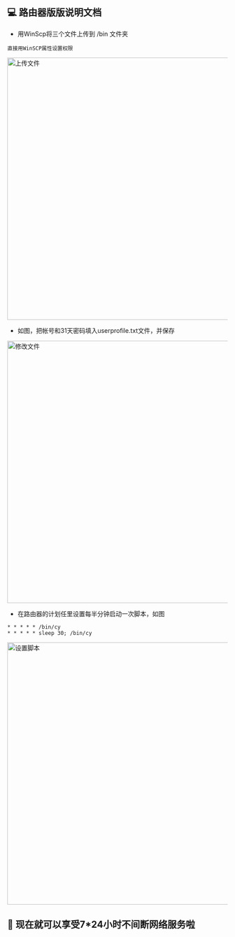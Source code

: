 ## 💻 路由器版版说明文档

- 用WinScp将三个文件上传到 /bin 文件夹


```
直接用WinSCP属性设置权限
```


<img width="600" alt="上传文件" src="https://github.com/dapaoxixixi/feiyoung/blob/main/Image/op1.png">


- 如图，把帐号和31天密码填入userprofile.txt文件，并保存


<img width="600" alt="修改文件" src="https://github.com/dapaoxixixi/feiyoung/blob/main/Image/op3.png">


- 在路由器的计划任里设置每半分钟启动一次脚本，如图


```
* * * * * /bin/cy
* * * * * sleep 30; /bin/cy
```


<img width="600" alt="设置脚本" src="https://github.com/dapaoxixixi/feiyoung/blob/main/Image/op2.png">


## 👏 现在就可以享受7*24小时不间断网络服务啦
